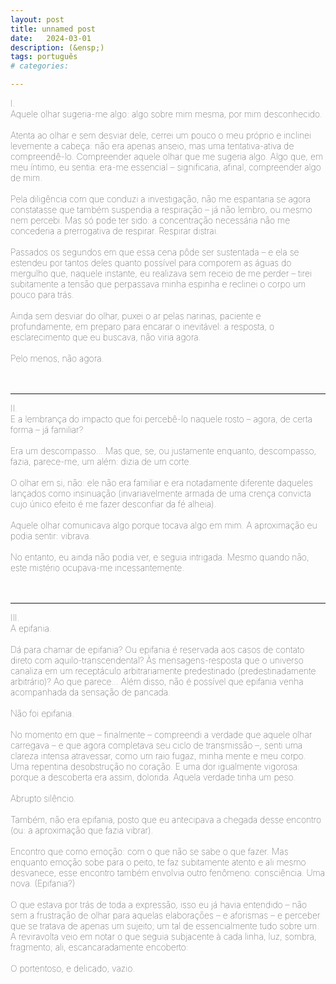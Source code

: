 ```yaml
---
layout: post
title: unnamed post
date:   2024-03-01
description: (&ensp;)
tags: português
# categories: 

---
```


<span style="font-size:14px;font-weight:lighter"> 
I.
<br> Aquele olhar sugeria-me algo: algo sobre mim mesma, por mim desconhecido. 
<br>
<br> Atenta ao olhar e sem desviar dele, cerrei um pouco o meu próprio e inclinei levemente a cabeça: não era apenas anseio, mas uma tentativa-ativa de compreendê-lo. Compreender aquele olhar que me sugeria algo. Algo que, em meu íntimo, eu sentia: era-me essencial – significaria, afinal, compreender algo de mim. 
<br>
<br> Pela diligência com que conduzi a investigação, não me espantaria se agora constatasse que também suspendia a respiração – já não lembro, ou mesmo nem percebi. Mas só pode ter sido: a concentração necessária não me concederia a prerrogativa de respirar. Respirar distrai.
<br>
<br> Passados os segundos em que essa cena pôde ser sustentada – e ela se estendeu por tantos deles quanto possível para comporem as águas do mergulho que, naquele instante, eu realizava sem receio de me perder – tirei subitamente a tensão que perpassava minha espinha e reclinei o corpo um pouco para trás.
<br>
<br> Ainda sem desviar do olhar, puxei o ar pelas narinas, paciente e profundamente, em preparo para encarar o inevitável: a resposta, o esclarecimento que eu buscava, não viria agora. 
<br>
<br> Pelo menos, não agora.
</span>
<br>
<br>
<br>
<hr>
<span style="font-size:14px;font-weight:lighter"> 
II.
<br> E a lembrança do impacto que foi percebê-lo naquele rosto – agora, de certa forma – já familiar? 
<br> 
<br> Era um descompasso... Mas que, se, ou justamente enquanto, descompasso, fazia, parece-me, um além: dizia de um corte.
<br> 
<br> O olhar em si, não: ele não era familiar e era notadamente diferente daqueles lançados como insinuação (invariavelmente armada de uma crença convicta cujo único efeito é me fazer desconfiar da fé alheia). 
<br> 
<br> Aquele olhar comunicava algo porque tocava algo em mim. A aproximação eu podia sentir: vibrava.
<br>
<br> No entanto, eu ainda não podia ver, e seguia intrigada. Mesmo quando não, este mistério ocupava-me incessantemente.
</span>
<br>
<br> 
<br>
<hr>
<span style="font-size:14px;font-weight:lighter"> 
III.
<br> A epifania. 
<br>
<br> Dá para chamar de epifania? Ou epifania é reservada aos casos de contato direto com aquilo-transcendental? Às mensagens-resposta que o universo canaliza em um receptáculo arbitrariamente predestinado (predestinadamente arbitrário)? Ao que parece... Além disso, não é possível que epifania venha acompanhada da sensação de pancada.
<br> 
<br> Não foi epifania.
<br>
<br> No momento em que – finalmente – compreendi a verdade que aquele olhar carregava – e que agora completava seu ciclo de transmissão –, senti uma clareza intensa atravessar, como um raio fugaz, minha mente e meu corpo. Uma repentina desobstrução no coração. E uma dor igualmente vigorosa: porque a descoberta era assim, dolorida. Aquela verdade tinha um peso. 
<br>
<br> Abrupto silêncio.
<br>
<br> Também, não era epifania, posto que eu antecipava a chegada desse encontro (ou: a aproximação que fazia vibrar). 
<br>
<br> Encontro que como emoção: com o que não se sabe o que fazer. Mas enquanto emoção sobe para o peito, te faz subitamente atento e ali mesmo desvanece, esse encontro também envolvia outro fenômeno: consciência. Uma nova. (Epifania?)
<br>
<br> O que estava por trás de toda a expressão, isso eu já havia entendido – não sem a frustração de olhar para aquelas elaborações – e aforismas – e perceber que se tratava de apenas um sujeito; um tal de essencialmente tudo sobre um. A reviravolta veio em notar o que seguia subjacente à cada linha, luz, sombra, fragmento; ali, escancaradamente encoberto:
<br> 
<br> O portentoso, e delicado, vazio.
</span> 


<!-- Eu seguia intrigada, e mesmo quando não, este mistério ocupava-me incessantemente.-->

<!-- (o que vem depois, procurar entender ou prolongar aquilo, não é mais aquela emoção) -->

<!-- <br> Ainda vibrava. Como a abelha faminta hovering around a flor com polen. Não era imaginário, era físico: física. Uma aproximação que não passa desavisada: polarização; transmissão de sinais; ondas de som alteradas. 
<br>
<br> E então o momento da realização. Não menos que uma pancada e um nocaute. Abrupto silêncio. Como o derradeiro encontro da abelha com a superfície da flor. 
<br>
<br> Não foi menos do que uma pancada. Silenciou, também, como a abelha ao pousar na flor. A alteração do campo elétrico; equilíbrio/balanceamento.
<br> 
<br> -->

<!-- Emoção é aquilo que veio e você não soube o que fazer com aquilo. Aquilo que sobe para o peito. Te faz subitamente atento. O que vem em seguida, procurar entender ou prolongar aquilo, não é mais aquela emoção 
Aquilo que vem e com o que não se sabe o que fazer. Aquilo que sobe para o peito, torna a pessoa subitamente atenta. E aquilo que vem em seguida, busca por entendimento ou  -->



<!-- 



Ainda vibrava. Como a abelha faminta hovering around a flor com polen. Não era imaginário, era físico: física. Uma aproximação que não passa desavisada: polarização; transmissão de sinais; ondas de som alteradas. Como o derradeiro encontro da abelha com a superfície da flor. 


 -->